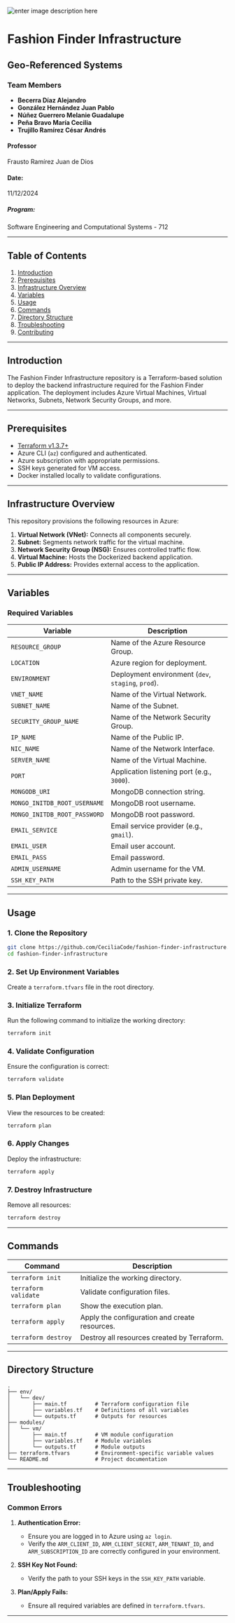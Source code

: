 ![enter image description here](https://res.cloudinary.com/fortyfournorth/image/upload/v1710256288/The%20Look%20Company%20%28Staging%29/j2zi31lqofw1abqfrjux.jpg)

# **Fashion Finder Infrastructure**
## Geo-Referenced Systems

### **Team Members**
- **Becerra Díaz Alejandro**  
- **González Hernández Juan Pablo**  
- **Núñez Guerrero Melanie Guadalupe**  
- **Peña Bravo María Cecilia**  
- **Trujillo Ramírez César Andrés**  

#### **Professor**  
Frausto Ramírez Juan de Dios  

#### **Date:**  
11/12/2024  
##### **Program:**  
Software Engineering and Computational Systems - 712  

---

## **Table of Contents**
1. [Introduction](#introduction)
2. [Prerequisites](#prerequisites)
3. [Infrastructure Overview](#infrastructure-overview)
4. [Variables](#variables)
5. [Usage](#usage)
6. [Commands](#commands)
7. [Directory Structure](#directory-structure)
8. [Troubleshooting](#troubleshooting)
9. [Contributing](#contributing)

---

## **Introduction**

The Fashion Finder Infrastructure repository is a Terraform-based solution to deploy the backend infrastructure required for the Fashion Finder application. The deployment includes Azure Virtual Machines, Virtual Networks, Subnets, Network Security Groups, and more.

---

## **Prerequisites**

- [Terraform v1.3.7+](https://developer.hashicorp.com/terraform/downloads)
- Azure CLI (`az`) configured and authenticated.
- Azure subscription with appropriate permissions.
- SSH keys generated for VM access.
- Docker installed locally to validate configurations.

---

## **Infrastructure Overview**

This repository provisions the following resources in Azure:
1. **Virtual Network (VNet):** Connects all components securely.
2. **Subnet:** Segments network traffic for the virtual machine.
3. **Network Security Group (NSG):** Ensures controlled traffic flow.
4. **Virtual Machine:** Hosts the Dockerized backend application.
5. **Public IP Address:** Provides external access to the application.

---

## **Variables**

### Required Variables
| Variable                     | Description                                                |
|------------------------------|------------------------------------------------------------|
| `RESOURCE_GROUP`             | Name of the Azure Resource Group.                         |
| `LOCATION`                   | Azure region for deployment.                              |
| `ENVIRONMENT`                | Deployment environment (`dev`, `staging`, `prod`).        |
| `VNET_NAME`                  | Name of the Virtual Network.                              |
| `SUBNET_NAME`                | Name of the Subnet.                                       |
| `SECURITY_GROUP_NAME`        | Name of the Network Security Group.                       |
| `IP_NAME`                    | Name of the Public IP.                                    |
| `NIC_NAME`                   | Name of the Network Interface.                            |
| `SERVER_NAME`                | Name of the Virtual Machine.                              |
| `PORT`                       | Application listening port (e.g., `3000`).                |
| `MONGODB_URI`                | MongoDB connection string.                                |
| `MONGO_INITDB_ROOT_USERNAME` | MongoDB root username.                                    |
| `MONGO_INITDB_ROOT_PASSWORD` | MongoDB root password.                                    |
| `EMAIL_SERVICE`              | Email service provider (e.g., `gmail`).                   |
| `EMAIL_USER`                 | Email user account.                                       |
| `EMAIL_PASS`                 | Email password.                                           |
| `ADMIN_USERNAME`             | Admin username for the VM.                                |
| `SSH_KEY_PATH`               | Path to the SSH private key.                              |

---

## **Usage**

### 1. Clone the Repository
```bash
git clone https://github.com/CeciliaCode/fashion-finder-infrastructure.git
cd fashion-finder-infrastructure
```

### 2. Set Up Environment Variables
Create a `terraform.tfvars` file in the root directory.

### 3. Initialize Terraform
Run the following command to initialize the working directory:
```bash
terraform init
```

### 4. Validate Configuration
Ensure the configuration is correct:
```bash
terraform validate
```

### 5. Plan Deployment
View the resources to be created:
```bash
terraform plan
```

### 6. Apply Changes
Deploy the infrastructure:
```bash
terraform apply
```

### 7. Destroy Infrastructure
Remove all resources:
```bash
terraform destroy
```

---

## **Commands**

| Command                   | Description                                                  |
|---------------------------|--------------------------------------------------------------|
| `terraform init`          | Initialize the working directory.                           |
| `terraform validate`      | Validate configuration files.                               |
| `terraform plan`          | Show the execution plan.                                    |
| `terraform apply`         | Apply the configuration and create resources.               |
| `terraform destroy`       | Destroy all resources created by Terraform.                 |

---

## **Directory Structure**

```plaintext
.
├── env/
│   └── dev/
│       ├── main.tf         # Terraform configuration file
│       ├── variables.tf    # Definitions of all variables
│       └── outputs.tf      # Outputs for resources
├── modules/
│   └── vm/
│       ├── main.tf         # VM module configuration
│       ├── variables.tf    # Module variables
│       └── outputs.tf      # Module outputs
├── terraform.tfvars        # Environment-specific variable values
└── README.md               # Project documentation
```

---

## **Troubleshooting**

### Common Errors
1. **Authentication Error:**
   - Ensure you are logged in to Azure using `az login`.
   - Verify the `ARM_CLIENT_ID`, `ARM_CLIENT_SECRET`, `ARM_TENANT_ID`, and `ARM_SUBSCRIPTION_ID` are correctly configured in your environment.

2. **SSH Key Not Found:**
   - Verify the path to your SSH keys in the `SSH_KEY_PATH` variable.

3. **Plan/Apply Fails:**
   - Ensure all required variables are defined in `terraform.tfvars`.

---
